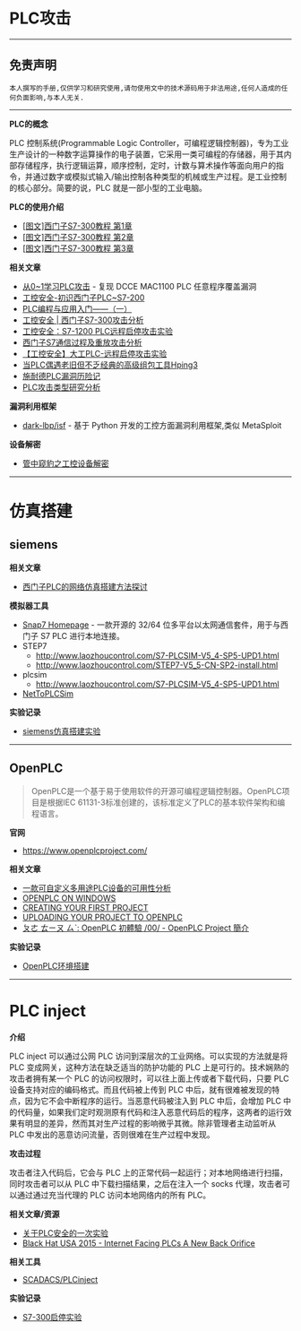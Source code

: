 # PLC攻击

---

## 免责声明

`本人撰写的手册,仅供学习和研究使用,请勿使用文中的技术源码用于非法用途,任何人造成的任何负面影响,与本人无关.`

---

**PLC的概念**

PLC 控制系统(Programmable Logic Controller，可编程逻辑控制器)，专为工业生产设计的一种数字运算操作的电子装置，它采用一类可编程的存储器，用于其内部存储程序，执行逻辑运算，顺序控制，定时，计数与算术操作等面向用户的指令，并通过数字或模拟式输入/输出控制各种类型的机械或生产过程。是工业控制的核心部分。简要的说，PLC 就是一部小型的工业电脑。

**PLC的使用介绍**
- [[图文]西门子S7-300教程 第1章](https://wenku.baidu.com/view/eb015e01b52acfc789ebc9cd)
- [[图文]西门子S7-300教程 第2章](https://wenku.baidu.com/view/86d25c104431b90d6c85c7cf.html)
- [[图文]西门子S7-300教程 第3章](https://wenku.baidu.com/view/9e1e454f852458fb770b56c9)

**相关文章**
- [从0~1学习PLC攻击](https://www.freebuf.com/column/238349.html) - 复现 DCCE MAC1100 PLC 任意程序覆盖漏洞
- [工控安全-初识西门子PLC~S7-200](https://www.freebuf.com/column/202499.html)
- [PLC编程与应用入门——（一）](https://www.freebuf.com/column/206084.html)
- [工控安全 | 西门子S7-300攻击分析](https://www.freebuf.com/articles/ics-articles/228770.html)
- [工控安全：S7-1200 PLC远程启停攻击实验](https://www.key1.top/index.php/archives/469/)
- [西门子S7通信过程及重放攻击分析](https://www.freebuf.com/articles/ics-articles/212283.html)
- [【工控安全】大工PLC-远程启停攻击实验](https://mp.weixin.qq.com/s/k9tSpQaaeJ7QKSa9cb_bWg)
- [当PLC偶遇老旧但不乏经典的高级组包工具Hping3](https://www.freebuf.com/vuls/230453.html)
- [施耐德PLC漏洞历险记](https://www.freebuf.com/articles/ics-articles/234714.html)
- [PLC攻击类型研究分析](https://www.freebuf.com/articles/ics-articles/238351.html)

**漏洞利用框架**
- [dark-lbp/isf](https://github.com/dark-lbp/isf) - 基于 Python 开发的工控方面漏洞利用框架,类似 MetaSploit

**设备解密**
- [管中窥豹之工控设备解密](https://www.freebuf.com/articles/ics-articles/240727.html)

---

# 仿真搭建

## siemens

**相关文章**
- [西门子PLC的网络仿真搭建方法探讨](https://www.freebuf.com/articles/ics-articles/236250.html)

**模拟器工具**
- [Snap7 Homepage](http://snap7.sourceforge.net/) - 一款开源的 32/64 位多平台以太网通信套件，用于与西门子 S7 PLC 进行本地连接。
- STEP7
    - http://www.laozhoucontrol.com/S7-PLCSIM-V5_4-SP5-UPD1.html
    - http://www.laozhoucontrol.com/STEP7-V5_5-CN-SP2-install.html
- plcsim
    - http://www.laozhoucontrol.com/S7-PLCSIM-V5_4-SP5-UPD1.html
- [NetToPLCSim](https://sourceforge.net/projects/nettoplcsim/)

**实验记录**
- [siemens仿真搭建实验](./实验/siemens仿真搭建实验.md)

---

## OpenPLC

> OpenPLC是一个基于易于使用软件的开源可编程逻辑控制器。OpenPLC项目是根据IEC 61131-3标准创建的，该标准定义了PLC的基本软件架构和编程语言。

**官网**
- https://www.openplcproject.com/

**相关文章**
- [一款可自定义多用途PLC设备的可用性分析](https://www.freebuf.com/articles/ics-articles/213018.html)
- [OPENPLC ON WINDOWS](https://www.openplcproject.com/runtime/windows/)
- [CREATING YOUR FIRST PROJECT](https://www.openplcproject.com/reference/basics/first-project.html)
- [UPLOADING YOUR PROJECT TO OPENPLC](https://www.openplcproject.com/reference/basics/upload)
- [ㄆㄜ ㄊㄧㄡ ㄙˋ: OpenPLC 初體驗 /00/ - OpenPLC Project 簡介](https://ruten-proteus.blogspot.com/2020/10/openplc-00-introduction.html)

**实验记录**
- [OpenPLC环境搭建](./实验/OpenPLC环境搭建.md)

---

# PLC inject

**介绍**

PLC inject 可以通过公网 PLC 访问到深层次的工业网络。可以实现的方法就是将 PLC 变成网关，这种方法在缺乏适当的防护功能的 PLC 上是可行的。技术娴熟的攻击者拥有某一个 PLC 的访问权限时，可以往上面上传或者下载代码，只要 PLC 设备支持对应的编码格式。而且代码被上传到 PLC 中后，就有很难被发现的特点，因为它不会中断程序的运行。当恶意代码被注入到 PLC 中后，会增加 PLC 中的代码量，如果我们定时观测原有代码和注入恶意代码后的程序，这两者的运行效果有明显的差异，然而其对生产过程的影响微乎其微。除非管理者主动监听从 PLC 中发出的恶意访问流量，否则很难在生产过程中发现。

**攻击过程**

攻击者注入代码后，它会与 PLC 上的正常代码一起运行；对本地网络进行扫描，同时攻击者可以从 PLC 中下载扫描结果，之后在注入一个 socks 代理，攻击者可以通过通过充当代理的 PLC 访问本地网络内的所有 PLC。

**相关文章/资源**
- [关于PLC安全的一次实验](https://www.freebuf.com/articles/ics-articles/233938.html)
- [Black Hat USA 2015 - Internet Facing PLCs A New Back Orifice](https://www.youtube.com/watch?v=FN_8lASQhrs)

**相关工具**
- [SCADACS/PLCinject](https://github.com/SCADACS/PLCinject)

**实验记录**
- [S7-300启停实验](./实验/S7-300启停实验.md)
